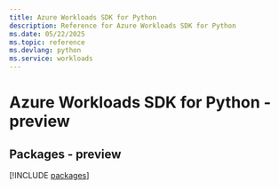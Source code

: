 ```yaml
---
title: Azure Workloads SDK for Python
description: Reference for Azure Workloads SDK for Python
ms.date: 05/22/2025
ms.topic: reference
ms.devlang: python
ms.service: workloads
---
```

# Azure Workloads SDK for Python - preview
## Packages - preview
[!INCLUDE [packages](workloads-index.md)]
